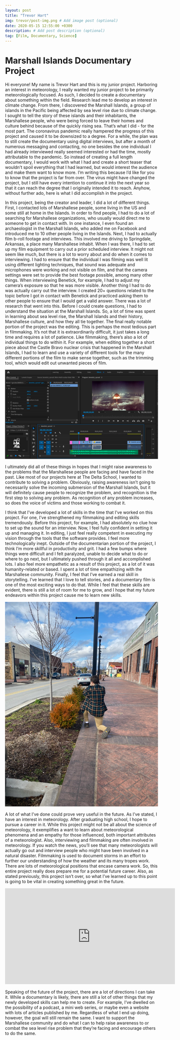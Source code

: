 ```yaml
---
layout: post
title: "Trevor Hart"
img: trevor/post-img.png # Add image post (optional)
date: 2020-05-15 12:55:00 +0300
description: # Add post description (optional)
tag: [Film, Documentary, Science]
---
```

# Marshall Islands Documentary Project
Hi everyone! My name is Trevor Hart and this is my junior project. Harboring an interest in meteorology, I really wanted my junior project to be primarily meteorologically focused. As such, I decided to create a documentary about something within the field. Research lead me to develop an interest in climate change. From there, I discovered the Marshall Islands, a group of islands in the Pacific being affected by sea level rise due to climate change. I sought to tell the story of these islands and their inhabitants, the Marshallese people, who were being forced to leave their homes and culture behind because of the quickly rising sea. That’s what I did - for the most part. The coronavirus pandemic really hampered the progress of this project and caused it to be downsized to a degree. For a while, the plan was to still create the documentary using digital interviews, but after a month of numerous messaging and contacting, no one besides the one individual I had already interviewed really seemed interested or had the time, mostly attributable to the pandemic. So instead of creating a full length documentary, I would  work with what I had and create a short teaser that wouldn’t spoil everything that I had learned, but would interest the audience and make them want to know more. I’m writing this because I’d like for you to know that the project is far from over. The virus might have changed the project, but I still have every intention to continue it into the next year so that it can reach the degree that I originally intended it to reach. Anyhow, without further ado, here is what I did accomplish in the project.

In this project, being the creator and leader, I did a lot of different things. First, I contacted lots of Marshallese people, some living in the US and some still at home in the Islands. In order to find people, I had to do a lot of searching for Marshallese organizations, who usually would direct me to someone to get in contact with. In one instance, I even found an archaeologist in the Marshall Islands, who added me on Facebook and introduced me to 10 other people living in the Islands. Next, I had to actually film b-roll footage and interviews. This involved me driving to Springdale, Arkansas, a place many Marshallese inhabit. When I was there, I had to set up my film equipment to carry out a prior scheduled interview. It might not seem like much, but there is a lot to worry about and do when it comes to interviewing. I had to ensure that the individual I was filming was well lit using different lighting techniques, that sound was adequate and microphones were working and not visible on film, and that the camera settings were set to provide the best footage possible, among many other things. When interviewing Benetick, for example, I had to adjust my camera’s exposure so that he was more visible. Another thing I had to do was actually carry out the interview. I created 20+ questions related to the topic before I got in contact with Benetick and practiced asking them to other people to ensure that I would get a valid answer. There was a lot of research that went into this. Before I could create questions, I had to understand the situation at the Marshall Islands. So, a lot of time was spent in learning about sea level rise, the Marshall Islands and their history, Marshallese culture, and how they all tie together. The final really notable portion of the project was the editing. This is perhaps the most tedious part in filmmaking. It’s not that it is extraordinarily difficult, it just takes a long time and requires a lot of patience. Like filmmaking, there’s also a lot of individual things to do within it. For example, when editing together a short piece about the Castle Bravo nuclear crisis that happened in the Marshall Islands, I had to learn and use a variety of different tools for the many different portions of the film to make sense together, such as the trimming tool, which would edit out unwanted pieces of film.


![Image of App](../assets/img/trevor/t2.png)

I ultimately did all of these things in hopes that I might raise awareness to the problems that the Marshallese people are facing and have faced in the past. Like most of our projects here at The Delta School, I wanted to contribute to solving a problem. Obviously, raising awareness isn’t  going to necessarily solve the incoming submersion of the Marshall Islands, but it will definitely cause people to recognize the problem, and recognition is the first step to solving any problem. As recognition of any problem increases, so does the voice of victims and those working to combat it.

I think that I’ve developed a lot of skills in the time that I’ve worked on this project. For one, I’ve strengthened my filmmaking and editing skills tremendously. Before this project, for example, I had absolutely no clue how to set up the sound for an interview. Now, I feel fully confident in setting it up and managing it. In editing, I just feel really competent in executing my vision through the tools that the software provides. I feel more technologically inept. Outside of the documentarian portion of the project, I think I’m more skillful in productivity and grit. I had a few bumps where things were difficult and I felt paralyzed, unable to decide what to do or where to go next, but I ultimately pushed through it all and accomplished lots. I also feel more empathetic as a result of this project, as a lot of it was humanity-related or based. I spent a lot of time empathizing with the Marshallese community. Finally, I feel that I’ve earned a real skill in storytelling. I’ve learned that I love to tell stories, and a documentary film is one of the most exciting ways to do that. While I feel that these skills are evident, there is still a lot of room for me to grow, and I hope that my future endeavors within this project cause me to learn new skills.


![Image of App](../assets/img/trevor/t1.JPG)


A lot of what I’ve done could prove very useful in the future. As I’ve stated, I have an interest in meteorology. After graduating high school, I hope to pursue a career in it. While this project might not be all about the science of meteorology, it exemplifies a want to learn about meteorological phenomena and an empathy for those influenced, both important attributes of a meteorologist. Also, interviewing and filmmaking are often involved in meteorology. If you watch the news, you’ll see that many meteorologists will actually go out and interview people who might have been involved in a natural disaster. Filmmaking is used to document storms in an effort to further our understanding of how the weather and its many tropes work. There are lots of meteorological positions that encase camera work. So, this entire project really does prepare me for a potential future career. Also, as stated previously, this project isn’t over, so what I’ve learned up to this point is going to be vital in creating something great in the future.


<iframe width="560" height="315" src="https://www.youtube.com/embed/bfoq3YB7d7Q" frameborder="0" allow="accelerometer; autoplay; encrypted-media; gyroscope; picture-in-picture" allowfullscreen></iframe>

Speaking of the future of the project, there are a lot of directions I can take it. While a documentary is likely, there are still a lot of other things that my newly developed skills can help me to create. For example, I’ve dwelled on the possibility of a podcast, a mini web series, or maybe even a website with lots of articles published by me. Regardless of what I end up doing, however, the goal will still remain the same. I want to support the Marshallese community and do what I can to help raise awareness to or combat the sea level rise problem that they’re facing and encourage others to do the same.
